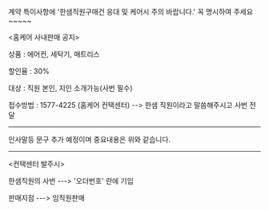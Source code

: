 
계약 특이사항에 '한샘직원구매건 응대 및 케어시 주의 바랍니다.' 꼭 명시하여 주세요~~~~~


<홈케어 사내판매 공지>

상품 : 에어컨, 세탁기, 매트리스

할인율 : 30%

대상 : 직원 본인, 지인 소개가능(사번 필수)

접수방법 : 1577-4225 (홈케어 컨택센터)
 --> 한샘 직원이라고 말씀해주시고 사번 전달

-------------------------------------

인사말등 문구 추가 예정이며 중요내용은 위와 같습니다.


----------------------------------------

<컨택센터 발주시>

한샘직원의 사번 ---> '오더번호' 란에 기입

판매지점 ---> 임직원판매
